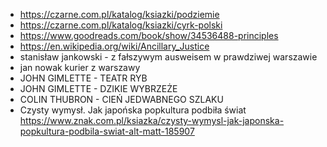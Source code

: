 * https://czarne.com.pl/katalog/ksiazki/podziemie
* https://czarne.com.pl/katalog/ksiazki/cyrk-polski
* https://www.goodreads.com/book/show/34536488-principles
* https://en.wikipedia.org/wiki/Ancillary_Justice
* stanisław jankowski - z fałszywym ausweisem w prawdziwej warszawie
* jan nowak kurier z warszawy
* JOHN GIMLETTE - TEATR RYB
* JOHN GIMLETTE - DZIKIE WYBRZEŻE
* COLIN THUBRON - CIEŃ JEDWABNEGO SZLAKU
* Czysty wymysł. Jak japońska popkultura podbiła świat https://www.znak.com.pl/ksiazka/czysty-wymysl-jak-japonska-popkultura-podbila-swiat-alt-matt-185907
